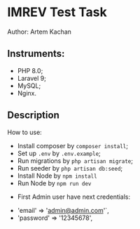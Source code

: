 # IMREV Test Task
Author: Artem Kachan

## Instruments:
* PHP 8.0;
* Laravel 9;
* MySQL;
* Nginx.

## Description
How to use:
- Install composer by `composer install`;
- Set up `.env` by `.env.example`;
- Run migrations by `php artisan migrate`;
- Run seeder by `php artisan db:seed`;
- Install Node by `npm install`
- Run Node by `npm run dev`
* First Admin user have next credentials: 
- 'email' => 'admin@admin.com'`,
- 'password' => '12345678',
